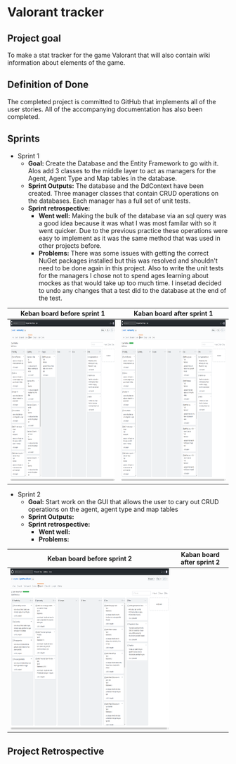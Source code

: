 # Valorant tracker

## Project goal
To make a stat tracker for the game Valorant that will also contain wiki information about elements of the game.

## Definition of Done
The completed project is committed to GitHub that implements all of the user stories. All of the accompanying documentation has also been completed.

## Sprints
* Sprint 1
    * **Goal:** Create the Database and the Entity Framework to go with it. Alos add 3 classes to the middle layer to act as managers for the Agent, Agent Type and Map tables in the database.
    * **Sprint Outputs:** The database and the DdContext have been created. Three manager classes that contain CRUD operations on the databases. Each manager has a full set of unit tests.
    * **Sprint retrospective:** 
      * **Went well:** Making the bulk of the database via an sql query was a good idea because it was what I was most familar with so it went quicker. Due to the previous practice these operations were easy to implement as it was the same method that was used in other projects before.
      * **Problems:** There was some issues with getting the correct NuGet packages installed but this was resolved and shouldn't need to be done again in this project. Also to write the unit tests for the managers I chose not to spend ages learning about mockes as that would take up too much time. I insetad decided to undo any changes that a test did to the database at the end of the test.

| Keban board before sprint 1 | Kaban board after sprint 1 |
| ------------------------- | ------------------------- |
| <img src = "ReadMeImages/Sprint1Before.png" width = 650 height = 365.625>|<img src = "ReadMeImages/Sprint1After.png" width = 650 height = 365.625>|

* Sprint 2
  * **Goal:** Start work on the GUI that allows the user to cary out CRUD operations on the agent, agent type and map tables
  * **Sprint Outputs:** 
  * **Sprint retrospective:** 
    * **Went well:** 
    * **Problems:**  

| Keban board before sprint 2 | Kaban board after sprint 2 |
| -------------------------- | -------------------------- |
| <img src = "ReadMeImages/Sprint2Before.png" width = 650 height = 365.625>||




## Project Retrospective
